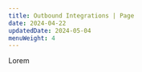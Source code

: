 ```yaml
---
title: Outbound Integrations | Page
date: 2024-04-22
updatedDate: 2024-05-04
menuWeight: 4
---
```


Lorem
